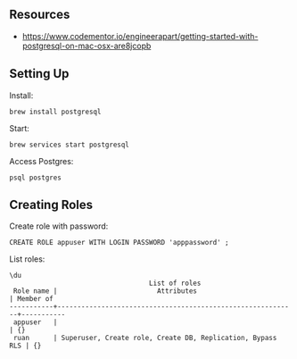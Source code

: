 ## Resources

- https://www.codementor.io/engineerapart/getting-started-with-postgresql-on-mac-osx-are8jcopb


## Setting Up

Install:

```
brew install postgresql
```

Start:

```
brew services start postgresql
```

Access Postgres:

```
psql postgres
```

## Creating Roles

Create role with password:

```
CREATE ROLE appuser WITH LOGIN PASSWORD 'apppassword' ;
```

List roles:

```
\du
                                   List of roles
 Role name |                         Attributes                         | Member of
-----------+------------------------------------------------------------+-----------
 appuser   |                                                            | {}
 ruan      | Superuser, Create role, Create DB, Replication, Bypass RLS | {}

```
